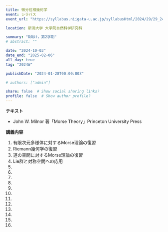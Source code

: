 ```yaml
---
title: 微分位相幾何学
event: シラバス
event_url: "https://syllabus.niigata-u.ac.jp/syllabusHtml/2024/29/29_240F7191_ja_JP.html"

location: 新潟大学 大学院自然科学研究科

summary: "D向け，第2学期"
# abstract: ""

date: "2024-10-03"
date_end: "2025-02-06"
all_day: true
tag: "2024W"

publishDate: "2024-01-28T00:00:00Z"

# authors: ["admin"]

share: false  # Show social sharing links?
profile: false  # Show author profile?
---
```

**テキスト**
- John W. Milnor 著「Morse Theory」Princeton University Press

**講義内容**
1. 有限次元多様体に対するMorse理論の復習
2. Riemann幾何学の復習
3. 道の空間に対するMorse理論の復習
4. Lie群と対称空間への応用
5. 
6. 
7. 
8. 
9. 
10. 
11. 
12. 
13. 
14. 
15. 
16. 
